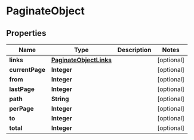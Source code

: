 

# PaginateObject

## Properties

Name | Type | Description | Notes
------------ | ------------- | ------------- | -------------
**links** | [**PaginateObjectLinks**](PaginateObjectLinks.md) |  |  [optional]
**currentPage** | **Integer** |  |  [optional]
**from** | **Integer** |  |  [optional]
**lastPage** | **Integer** |  |  [optional]
**path** | **String** |  |  [optional]
**perPage** | **Integer** |  |  [optional]
**to** | **Integer** |  |  [optional]
**total** | **Integer** |  |  [optional]



